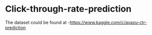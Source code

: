# Click-through-rate-prediction
The dataset could be found at -https://www.kaggle.com/c/avazu-ctr-prediction
